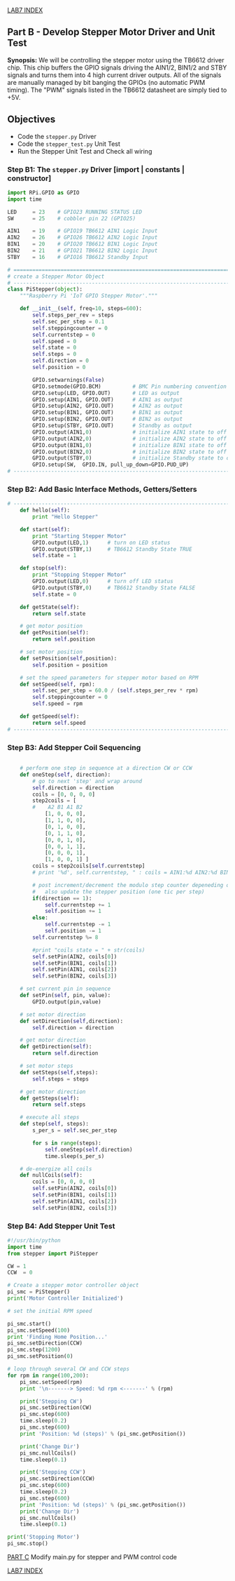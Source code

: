 [LAB7 INDEX](https://gitlab.com/iot110/iot110-student/blob/master/Labs/Lab7/setup.md)

## Part B - Develop Stepper Motor Driver and Unit Test
**Synopsis:** We will be controlling the stepper motor using the TB6612 driver 
chip.  This chip buffers the GPIO signals driving the AIN1/2, BIN1/2 and STBY
signals and turns them into 4 high current driver outputs.  All of the signals
are manually managed by bit banging the GPIOs (no automatic PWM timing).  The "PWM"
signals listed in the TB6612 datasheet are simply tied to +5V.

## Objectives
* Code the ```stepper.py``` Driver
* Code the ```stepper_test.py``` Unit Test
* Run the Stepper Unit Test and Check all wiring

### Step B1: The ```stepper.py``` Driver [import | constants | constructor]
```python
import RPi.GPIO as GPIO
import time

LED     = 23    # GPIO23 RUNNING STATUS LED
SW      = 25    # cobbler pin 22 (GPIO25)

AIN1    = 19    # GPIO19 TB6612 AIN1 Logic Input
AIN2    = 26    # GPIO26 TB6612 AIN2 Logic Input
BIN1    = 20    # GPIO20 TB6612 BIN1 Logic Input
BIN2    = 21    # GPIO21 TB6612 BIN2 Logic Input
STBY    = 16    # GPIO16 TB6612 Standby Input

# =============================================================================
# create a Stepper Motor Object
# -----------------------------------------------------------------------------
class PiStepper(object):
    """Raspberry Pi 'IoT GPIO Stepper Motor'."""

    def __init__(self, freq=10, steps=600):
        self.steps_per_rev = steps
        self.sec_per_step = 0.1
        self.steppingcounter = 0
        self.currentstep = 0
        self.speed = 0
        self.state = 0
        self.steps = 0
        self.direction = 0
        self.position = 0

        GPIO.setwarnings(False)
        GPIO.setmode(GPIO.BCM)          # BMC Pin numbering convention
        GPIO.setup(LED, GPIO.OUT)       # LED as output
        GPIO.setup(AIN1, GPIO.OUT)      # AIN1 as output
        GPIO.setup(AIN2, GPIO.OUT)      # AIN2 as output
        GPIO.setup(BIN1, GPIO.OUT)      # BIN1 as output
        GPIO.setup(BIN2, GPIO.OUT)      # BIN2 as output
        GPIO.setup(STBY, GPIO.OUT)      # Standby as output
        GPIO.output(AIN1,0)             # initialize AIN1 state to off
        GPIO.output(AIN2,0)             # initialize AIN2 state to off
        GPIO.output(BIN1,0)             # initialize BIN1 state to off
        GPIO.output(BIN2,0)             # initialize BIN2 state to off
        GPIO.output(STBY,0)             # initialize Standby state to off
        GPIO.setup(SW,  GPIO.IN, pull_up_down=GPIO.PUD_UP)
# -----------------------------------------------------------------------------

```    

### Step B2: Add Basic Interface Methods, Getters/Setters
```python
# -----------------------------------------------------------------------------
    def hello(self):
        print "Hello Stepper"

    def start(self):
        print "Starting Stepper Motor"
        GPIO.output(LED,1)      # turn on LED status
        GPIO.output(STBY,1)     # TB6612 Standby State TRUE
        self.state = 1

    def stop(self):
        print "Stopping Stepper Motor"
        GPIO.output(LED,0)      # turn off LED status
        GPIO.output(STBY,0)     # TB6612 Standby State FALSE
        self.state = 0

    def getState(self):
        return self.state

    # get motor position
    def getPosition(self):
        return self.position

    # set motor position
    def setPosition(self,position):
        self.position = position

    # set the speed parameters for stepper motor based on RPM
    def setSpeed(self, rpm):
        self.sec_per_step = 60.0 / (self.steps_per_rev * rpm)
        self.steppingcounter = 0
        self.speed = rpm

    def getSpeed(self):
        return self.speed
# -----------------------------------------------------------------------------
```

### Step B3: Add Stepper Coil Sequencing
```python

    # perform one step in sequence at a direction CW or CCW
    def oneStep(self, direction):
        # go to next 'step' and wrap around
        self.direction = direction
        coils = [0, 0, 0, 0]
        step2coils = [
        #    A2 B1 A1 B2
            [1, 0, 0, 0],
            [1, 1, 0, 0],
            [0, 1, 0, 0],
            [0, 1, 1, 0],
            [0, 0, 1, 0],
            [0, 0, 1, 1],
            [0, 0, 0, 1],
            [1, 0, 0, 1] ]
        coils = step2coils[self.currentstep]
        # print '%d', self.currentstep, " : coils = AIN1:%d AIN2:%d BIN1:%d BIN2:%d" % (coils[2],coils[0],coils[1],coils[3])

        # post increment/decrement the modulo step counter depeneding on direction
        #   also update the stepper position (one tic per step)
        if(direction == 1):
            self.currentstep += 1
            self.position += 1
        else:
            self.currentstep -= 1
            self.position -= 1
        self.currentstep %= 8

        #print "coils state = " + str(coils)
        self.setPin(AIN2, coils[0])
        self.setPin(BIN1, coils[1])
        self.setPin(AIN1, coils[2])
        self.setPin(BIN2, coils[3])

    # set current pin in sequence
    def setPin(self, pin, value):
        GPIO.output(pin,value)

    # set motor direction
    def setDirection(self,direction):
        self.direction = direction

    # get motor direction
    def getDirection(self):
        return self.direction

    # set motor steps
    def setSteps(self,steps):
        self.steps = steps

    # get motor direction
    def getSteps(self):
        return self.steps

    # execute all steps
    def step(self, steps):
        s_per_s = self.sec_per_step

        for s in range(steps):
            self.oneStep(self.direction)
            time.sleep(s_per_s)

    # de-energize all coils
    def nullCoils(self):
        coils = [0, 0, 0, 0]
        self.setPin(AIN2, coils[0])
        self.setPin(BIN1, coils[1])
        self.setPin(AIN1, coils[2])
        self.setPin(BIN2, coils[3])

```

### Step B4: Add Stepper Unit Test
```python
#!/usr/bin/python
import time
from stepper import PiStepper

CW = 1
CCW  = 0

# Create a stepper motor controller object
pi_smc = PiStepper()
print('Motor Controller Initialized')

# set the initial RPM speed

pi_smc.start()
pi_smc.setSpeed(100)
print 'Finding Home Position...'
pi_smc.setDirection(CCW)
pi_smc.step(1200)
pi_smc.setPosition(0)

# loop through several CW and CCW steps
for rpm in range(100,200):
    pi_smc.setSpeed(rpm)
    print '\n-------> Speed: %d rpm <-------' % (rpm)

    print('Stepping CW')
    pi_smc.setDirection(CW)
    pi_smc.step(600)
    time.sleep(0.2)
    pi_smc.step(600)
    print 'Position: %d (steps)' % (pi_smc.getPosition())

    print('Change Dir')
    pi_smc.nullCoils()
    time.sleep(0.1)

    print('Stepping CCW')
    pi_smc.setDirection(CCW)
    pi_smc.step(600)
    time.sleep(0.2)
    pi_smc.step(600)
    print 'Position: %d (steps)' % (pi_smc.getPosition())
    print('Change Dir')
    pi_smc.nullCoils()
    time.sleep(0.1)

print('Stopping Motor')
pi_smc.stop()
```

[PART C](https://gitlab.com/iot110/iot110-student/blob/master/Labs/Lab7/PartC.md) Modify main.py for stepper and PWM control code

[LAB7 INDEX](https://gitlab.com/iot110/iot110-student/blob/master/Labs/Lab7/setup.md)
